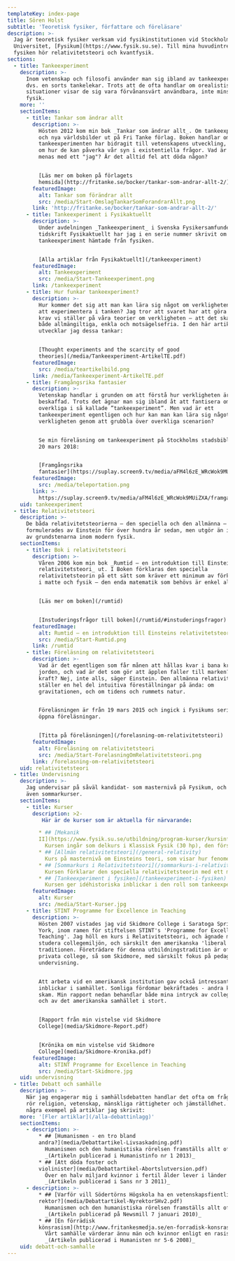 ```yaml
---
templateKey: index-page
title: Sören Holst
subtitle: 'Teoretisk fysiker, författare och föreläsare'
description: >-
  Jag är teoretisk fysiker verksam vid fysikinstitutionen vid Stockholms
  Universitet, [Fysikum](https://www.fysik.su.se). Till mina huvudintressen inom
  fysiken hör relativitetsteori och kvantfysik.
sections:
  - title: Tankeexperiment
    description: >-
      Inom vetenskap och filosofi använder man sig ibland av tankeexperiment,
      dvs. en sorts tankelekar. Trots att de ofta handlar om orealistiska
      situationer visar de sig vara förvånansvärt användbara, inte minst inom
      fysik.
    more: ''
    sectionItems:
      - title: Tankar som ändrar allt
        description: >-
          Hösten 2012 kom min bok _Tankar som ändrar allt_. Om tankeexperiement
          och nya världsbilder ut på Fri Tanke förlag. Boken handlar om hur
          tankeexperimenten har bidragit till vetenskapens utveckling, men också
          om hur de kan påverka vår syn i existentiella frågor. Vad är tid? Vad
          menas med ett "jag"? Är det alltid fel att döda någon?


          [Läs mer om boken på förlagets
          hemsida](http://fritanke.se/bocker/tankar-som-andrar-allt-2/)
        featuredImage:
          alt: Tankar som förändrar allt
          src: /media/Start-OmslagTankarSomForandrarAllt.png
        link: 'http://fritanke.se/bocker/tankar-som-andrar-allt-2/'
      - title: Tankeexperiment i Fysikaktuellt
        description: >-
          Under avdelningen _Tankeexperiment_ i Svenska Fysikersamfundets
          tidskrift Fysikaktuellt har jag i en serie nummer skrivit om olika
          tankeexperiment hämtade från fysiken.


          [Alla artiklar från Fysikaktuellt](/tankeexperiment)
        featuredImage:
          alt: Tankeexperiment
          src: /media/Start-Tankeexperiment.png
        link: /tankeexperiment
      - title: Hur funkar tankeexperiment?
        description: >-
          Hur kommer det sig att man kan lära sig något om verkligheten genom
          att experimentera i tanken? Jag tror att svaret har att göra med de
          krav vi ställer på våra teorier om verkligheten – att det ska vara
          både allmängiltiga, enkla och motsägelsefria. I den här artikeln
          utvecklar jag dessa tankar:


          [Thought experiments and the scarcity of good
          theories](/media/Tankeexperiment-ArtikelTE.pdf)
        featuredImage:
          src: /media/teartikelbild.png
        link: /media/Tankeexperiment-ArtikelTE.pdf
      - title: Framgångsrika fantasier
        description: >-
          Vetenskap handlar i grunden om att förstå hur verkligheten är
          beskaffad. Trots det ägnar man sig ibland åt att fantisera om det
          overkliga i så kallade ”tankeexperiment”. Men vad är ett
          tankeexperiment egentligen och hur kan man kan lära sig något om
          verkligheten genom att grubbla över overkliga scenarion? 


          Se min föreläsning om tankeexperiment på Stockholms stadsbibliotek den
          20 mars 2018:


          [Framgångsrika
          fantasier](https://suplay.screen9.tv/media/aFM4l6zE_WRcWok9MUiZXA/framgangsrika-fantasier)
        featuredImage:
          src: /media/teleportation.png
        link: >-
          https://suplay.screen9.tv/media/aFM4l6zE_WRcWok9MUiZXA/framgangsrika-fantasier
    uid: tankeexperiment
  - title: Relativitetsteori
    description: >-
      De båda relativitetsteorierna – den speciella och den allmänna –
      formulerades av Einstein för över hundra år sedan, men utgör än idag två
      av grundstenarna inom modern fysik.
    sectionItems:
      - title: Bok i relativitetsteori
        description: >-
          Våren 2006 kom min bok _Rumtid – en introduktion till Einsteins
          relativitetsteori_ ut. I Boken förklaras den speciella
          relativitetsteorin på ett sätt som kräver ett minimum av förkunskaper
          i matte och fysik – den enda matematik som behövs är enkel algebra.


          [Läs mer om boken](/rumtid)


          [Instuderingsfrågor till boken](/rumtid/#instuderingsfragor)
        featuredImage:
          alt: Rumtid – en introduktion till Einsteins relativitetsteori
          src: /media/Start-Rumtid.png
        link: /rumtid
      - title: Föreläsning om relativitetsteori
        description: >-
          Vad är det egentligen som får månen att hållas kvar i bana kring
          jorden, och vad är det som gör att äpplen faller till marken? En
          kraft? Nej, inte alls, säger Einstein. Den allmänna relativitetsteorin
          ställer en hel del intuitiva föreställningar på ända: om
          gravitationen, och om tidens och rummets natur.


          Föreläsningen är från 19 mars 2015 och ingick i Fysikums serie med
          öppna föreläsningar.


          [Titta på föreläsningen](/forelasning-om-relativitetsteori)
        featuredImage:
          alt: Föreläsning om relativitetsteori
          src: /media/Start-ForelasningOmRelativitetsteori.png
        link: /forelasning-om-relativitetsteori
    uid: relativitetsteori
  - title: Undervisning
    description: >-
      Jag undervisar på såväl kandidat- som masternivå på Fysikum, och håller
      även sommarkurser.
    sectionItems:
      - title: Kurser
        description: >2-
           Här är de kurser som är aktuella för närvarande:

          * ## [Mekanik
          II](https://www.fysik.su.se/utbildning/program-kurser/kursinformation/kursfakta-och-scheman)
            Kursen ingår som delkurs i Klassisk Fysik (30 hp), den första fysikkursen på Fysikums kandidatprogram.
          * ## [Allmän relativitetsteori](/general-relativity)
            Kurs på masternivå om Einsteins teori, som visar hur fenomenet gravitation inte är en kraft, utan måste förstås som en effekt av rumtidens krökning.
          * ## [Sommarkurs i Relativitetsteori](/sommarkurs-i-relativitetsteori)
            Kursen förklarar den speciella relativitetsteorin med ett minimum av matematik och ger även en kortfattad introduktion till den allmänna relativitetsteorin. Kursen vilar för tillfället.
          * ## [Tankeexperiment i fysiken](/tankeexperiment-i-fysiken)
            Kursen ger idéhistoriska inblickar i den roll som tankeexperiment har spelat genom fysikhistorien, från Galileo och framåt. Kursen ges sommaren 2018.
        featuredImage:
          alt: Kurser
          src: /media/Start-Kurser.jpg
      - title: STINT Programme for Excellence in Teaching
        description: >-
          Hösten 2007 vistades jag vid Skidmore College i Saratoga Springs, New
          York, inom ramen för stiftelsen STINT's 'Programme for Excellence in
          Teaching'. Jag höll en kurs i Relativitetsteori, och ägnade mig åt att
          studera collegemiljön, och särskilt den amerikanska 'liberal arts'
          traditionen. Företrädare för denna utbildningstradition är ofta små
          privata college, så som Skidmore, med särskilt fokus på pedagogik och
          undervisning.


          Att arbeta vid en amerikansk institution gav också intressanta
          inblickar i samhället. Somliga fördomar bekräftades - andra kom på
          skam. Min rapport nedan behandlar både mina intryck av collegemiljön
          och av det amerikanska samhället i stort.


          [Rapport från min vistelse vid Skidmore
          College](media/Skidmore-Report.pdf)


          [Krönika om min vistelse vid Skidmore
          College](media/Skidmore-Kronika.pdf)
        featuredImage:
          alt: STINT Programme for Excellence in Teaching
          src: /media/Start-Skidmore.jpg
    uid: undervisning
  - title: Debatt och samhälle
    description: >-
      När jag engagerar mig i samhällsdebatten handlar det ofta om frågor som
      rör religion, vetenskap, mänskliga rättigheter och jämställdhet. Här är
      några exempel på artiklar jag skrivit:
    more: '[Fler artiklar](/alla-debattinlagg)'
    sectionItems:
      - description: >-
          * ## [Humanismen - en tro bland
          andra?](media/Debattartikel-Livsaskadning.pdf)
            Humanismen och den humanistiska rörelsen framställs allt oftare som en alternativ religion. Inom organisationen hävdar vissa att humanismen erbjuder allt som religionerna erbjuder - men utan Gud - samt att man måste framhålla "det positiva i livsåskådningen, det vi tror på". Utanför organisationen framhåller andra (skadeglatt) att humanismen håller på att utvecklas till en "ateistisk tro". Jag ser med oro på dessa missuppfattningar om vad humanismen är och bör vara.
            _(Artikeln publicerad i Humanistinfo nr 1 2013)_
          * ## [Att döda foster och
          violinister](media/Debattartikel-Abortslutversion.pdf)
            Över en halv miljard kvinnor i fertil ålder lever i länder med mycket stränga abortlagar. Fostrets rätt till liv går före kvinnans. Men har pro life-rörelsen något stöd att hämta i sekulära argument, eller förutsätter den gudomliga påbud? Frågan aktualiserar ett berömt tankeexperiment av den amerikanska filosofen Judith Thomson.
            _(Artikeln publicerad i Sans nr 3 2011)_
      - description: >-
          * ## [Varför vill Södertörns Högskola ha en vetenskapsfientlig
          rektor?](media/Debattartikel-NyrektorSHv2.pdf)
            Humanismen och den humanistiska rörelsen framställs allt oftare som en alternativ religion. Inom organisationen hävdar vissa att humanismen erbjuder allt som religionerna erbjuder - men utan Gud - samt att man måste framhålla "det positiva i livsåskådningen, det vi tror på". Utanför organisationen framhåller andra (skadeglatt) att humanismen håller på att utvecklas till en "ateistisk tro". Jag ser med oro på dessa missuppfattningar om vad humanismen är och bör vara.\
            _(Artikeln publicerad på Newsmill 7 januari 2010)_
          * ## [En förrädisk
          könsrasism](http://www.fritankesmedja.se/en-forradisk-konsrasism)
            Vårt samhälle värderar ännu män och kvinnor enligt en rasistisk logik, där knappt märkbara statistiska skillnader tas till intäkt för att bevara djupgående könsstereotyper.\
            _(Artikeln publicerad i Humanisten nr 5-6 2008)_
    uid: debatt-och-samhalle
---
```


